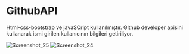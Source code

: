 # GithubAPI
Html-css-bootstrap ve javaSCript kullanılmıştır. Github developer apisini kullanarak ismi girilen kullanıcının bilgileri getiriliyor.

![Screenshot_25](https://user-images.githubusercontent.com/61834851/128702595-0a976b02-01b4-48a6-a42d-8b255ad05ad1.png)
![Screenshot_24](https://user-images.githubusercontent.com/61834851/128702604-3e75e780-c28c-486a-8aaa-3945597ed582.png)


